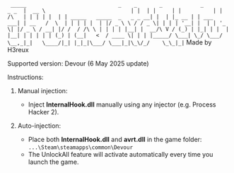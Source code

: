 `  _____                             _    _       _            _              _ _ 
 |  __ \                           | |  | |     | |          | |       /\   | | |
 | |  | | _____   _____  _   _ _ __| |  | |_ __ | | ___   ___| | __   /  \  | | |
 | |  | |/ _ \ \ / / _ \| | | | '__| |  | | '_ \| |/ _ \ / __| |/ /  / /\ \ | | |
 | |__| |  __/\ V / (_) | |_| | |  | |__| | | | | | (_) | (__|   <  / ____ \| | |
 |_____/ \___| \_/ \___/ \__,_|_|   \____/|_| |_|_|\___/ \___|_|\_\/_/    \_\_|_|
`
                            Made by H3reux

Supported version: Devour (6 May 2025 update)

Instructions:

1. Manual injection:
   - Inject **InternalHook.dll** manually using any injector (e.g. Process Hacker 2).

2. Auto-injection:
   - Place both **InternalHook.dll** and **avrt.dll** in the game folder:
     `...\Steam\steamapps\common\Devour`
   - The UnlockAll feature will activate automatically every time you launch the game.
